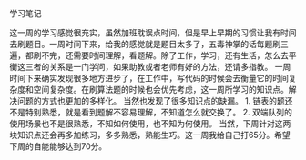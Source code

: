 学习笔记

这一周的学习感觉很充实，虽然加班耽误点时间，但是早上早期的习惯让我有时间去刷题目。一周时间下来，给我的感觉就是题目太多了，五毒神掌的话每题刷三遍，都刷不完，还需要时间理解，看题解。除了工作，学习，还有生活，怎么去平衡这三者的关系是一门学问，如果助教或者老师有好的方法，还请多指教。
一周时间下来确实发现很多地方进步了，在工作中，写代码的时候会去衡量它的时间复杂度和空间复杂度。在刷算法题的时候也会优先考虑，这一周所学习的知识点。解决问题的方式也更加的多样化。
当然也发现了很多知识点的缺漏。
    1. 链表的题还不是特别熟悉，就是看到题解不容易理解，不知道怎么就交换了。
    2. 双端队列的使用场景也不是很熟悉，不知如何使用，也不知为何使用。
当然，下周针对这两块知识点还会再多加练习，多多熟悉，熟能生巧。这一周我给自己打65分。希望下周的自能能够达到70分。